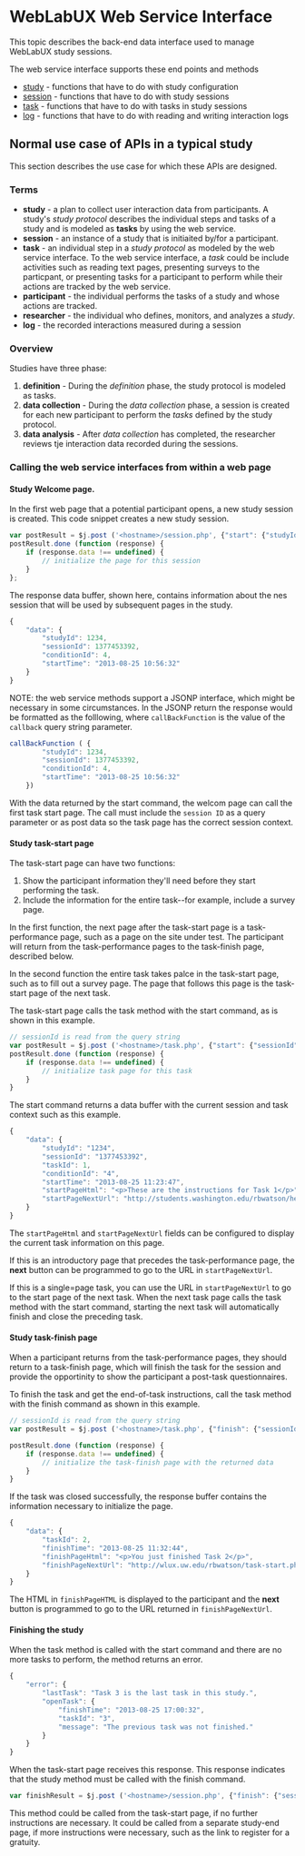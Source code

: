 # WebLabUX Web Service Interface
This topic describes the back-end data interface used to manage  WebLabUX study sessions.

The web service interface supports these end points and methods

* [study](study.md) - functions that have to do with study configuration
* [session](session.md) - functions that have to do with study sessions
* [task](task.md) - functions that have to do with tasks in study sessions
* [log](log.md) - functions that have to do with reading and writing interaction logs

## Normal use case of APIs in a typical study

This section describes the use case for which these APIs are designed.

### Terms

* **study** - a plan to collect user interaction data from participants. A study's _study protocol_ describes the individual steps and tasks of a study and is modeled as **tasks** by using the web service.
* **session** - an instance of a study that is initiaited by/for a participant.
* **task** - an individual step in a _study protocol_ as modeled by the web service interface. To the web service interface, a _task_ could be include activities such as reading text pages, presenting surveys to the particpant, or presenting tasks for a participant to perform while their actions are tracked by the web service.
* **participant** - the individual performs the tasks of a study and whose actions are tracked.
* **researcher** - the individual who defines, monitors, and analyzes a _study_.
* **log** - the recorded interactions measured during a session
 
### Overview

Studies have three phase: 

1. **definition** - During the _definition_ phase, the study protocol is modeled as tasks.
2. **data collection** - During the _data collection_ phase, a session is created for each new participant to perform the _tasks_ defined by the study protocol.
3. **data analysis** - After _data collection_ has completed, the researcher reviews tje interaction data recorded during the sessions.

### Calling the web service interfaces from within a web page

#### Study Welcome page.

In the first web page that a potential participant opens, a new study session is created. This code snippet creates a new study session.

```javascript
var postResult = $j.post ('<hostname>/session.php', {"start": {"studyId" : studyId}},"json");
postResult.done (function (response) {
    if (response.data !== undefined) {
        // initialize the page for this session
    }
};
```
The response data buffer, shown here, contains information about the nes session that will be used by subsequent pages in the study.

```javascript
{
    "data": {
        "studyId": 1234,
        "sessionId": 1377453392,
        "conditionId": 4,
        "startTime": "2013-08-25 10:56:32"
    }
}
```
 NOTE: the web service methods support a JSONP interface, which might be necessary in some circumstances. In the JSONP return the response would be formatted as the folllowing, where ```callBackFunction``` is the value of the ```callback``` query string parameter.
```javascript
callBackFunction ( {
        "studyId": 1234,
        "sessionId": 1377453392,
        "conditionId": 4,
        "startTime": "2013-08-25 10:56:32"
    })
```

With the data returned by the start command, the welcom page can call the first task start page. The call must include the ```session ID``` as a query parameter or as post data so the task page has the correct session context.

#### Study task-start page

The task-start page can have two functions:  
1. Show the participant information they'll need before they start performing the task.  
2. Include the information for the entire task--for example, include a survey page.  

In the first function, the next page after the task-start page is a task-performance page, such as a page on the site under test. The participant will return from the task-performance pages to the task-finish page, described below. 

In the second function the entire task takes palce in the task-start page, such as to fill out a survey page. The page that follows this page is the task-start page of the next task.

The task-start page calls the task method with the start command, as is shown in this example.

```javascript
// sessionId is read from the query string
var postResult = $j.post ('<hostname>/task.php', {"start": {"sessionId" : sessionId}},"json");
postResult.done (function (response) {
    if (response.data !== undefined) {
        // initialize task page for this task
    }
}
```
The start command returns a data buffer with the current session and task context such as this example.

```javascript
{
    "data": {
        "studyId": "1234",
        "sessionId": "1377453392",
        "taskId": 1,
        "conditionId": "4",
        "startTime": "2013-08-25 11:23:47",
        "startPageHtml": "<p>These are the instructions for Task 1</p>",
        "startPageNextUrl": "http://students.washington.edu/rbwatson/hearts.html"
    }
}
```
The ```startPageHtml``` and ```startPageNextUrl``` fields can be configured to display the current task information on this page.

If this is an introductory page that precedes the task-performance page, the **next** button can be programmed to go to the URL in ```startPageNextUrl```.

If this is a single=page task, you can use the URL in ```startPageNextUrl``` to go to the start page of the next task. When the next task page calls the task method with the start command, starting the next task will automatically finish and close the preceding task.

#### Study task-finish page

When a participant returns from the task-performance pages, they should return to a task-finish page, which will finish the task for the session and provide the opportinity to show the participant a post-task questionnaires.

To finish the task and get the end-of-task instructions, call the task method with the finish command as shown in this example.

```javascript
// sessionId is read from the query string
var postResult = $j.post ('<hostname>/task.php', {"finish": {"sessionId" : sessionId, "taskId" : -1}},"json");

postResult.done (function (response) {
    if (response.data !== undefined) {
		// initialize the task-finish page with the returned data
    }
}
```
If the task was closed successfully, the response buffer contains the information necessary to initialize the page.

```javascript
{
    "data": {
        "taskId": 2,
        "finishTime": "2013-08-25 11:32:44",
        "finishPageHtml": "<p>You just finished Task 2</p>",
        "finishPageNextUrl": "http://wlux.uw.edu/rbwatson/task-start.php"
    }
}
```
The HTML in ```finishPageHTML``` is displayed to the participant and the **next** button is programmed to go to the URL returned in ```finishPageNextUrl```.

#### Finishing the study

When the task method is called with the start command and there are no more tasks to perform, the method returns an error.

```javascript
{
    "error": {
        "lastTask": "Task 3 is the last task in this study.",
        "openTask": {
            "finishTime": "2013-08-25 17:00:32",
            "taskId": "3",
            "message": "The previous task was not finished."
        }
    }
}
```

When the task-start page receives this response. This response indicates that the study method must be called with the finish command.

```javascript
var finishResult = $j.post ('<hostname>/session.php', {"finish": {"sessionId" : sessionID}},"json");
```
This method could be called from the task-start page, if no further instructions are necessary. It could be called from a separate study-end page, if more instructions were necessary, such as the link to register for a gratuity.